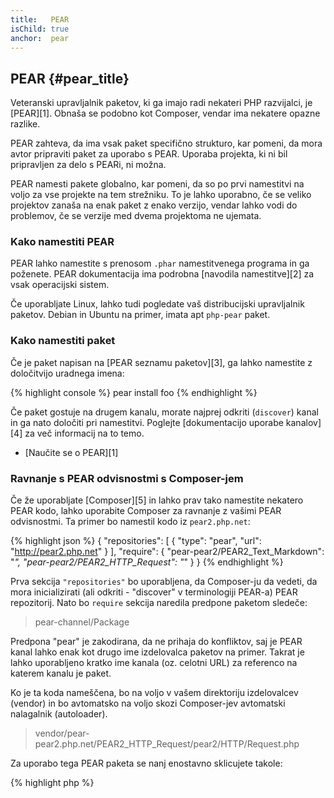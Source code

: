 ```yaml
---
title:   PEAR
isChild: true
anchor:  pear
---
```


## PEAR {#pear_title}

Veteranski upravljalnik paketov, ki ga imajo radi nekateri PHP razvijalci, je [PEAR][1]. Obnaša se podobno kot Composer,
vendar ima nekatere opazne razlike.

PEAR zahteva, da ima vsak paket specifično strukturo, kar pomeni, da mora avtor pripraviti paket za uporabo s PEAR. Uporaba
projekta, ki ni bil pripravljen za delo s PEARi, ni možna.

PEAR namesti pakete globalno, kar pomeni, da so po prvi namestitvi na voljo za vse projekte na tem strežniku. To je lahko
uporabno, če se veliko projektov zanaša na enak paket z enako verzijo, vendar lahko vodi do problemov, če se verzije med dvema
projektoma ne ujemata.

### Kako namestiti PEAR

PEAR lahko namestite s prenosom `.phar` namestitvenega programa in ga poženete. PEAR dokumentacija ima podrobna
[navodila namestitve][2] za vsak operacijski sistem.

Če uporabljate Linux, lahko tudi pogledate vaš distribucijski upravljalnik paketov. Debian in Ubuntu na primer, imata
apt `php-pear` paket.

### Kako namestiti paket

Če je paket napisan na [PEAR seznamu paketov][3], ga lahko namestite z določitvijo uradnega imena:

{% highlight console %}
pear install foo
{% endhighlight %}

Če paket gostuje na drugem kanalu, morate najprej odkriti (`discover`) kanal in ga nato določiti pri namestitvi.
Poglejte [dokumentacijo uporabe kanalov][4] za več informacij na to temo.

* [Naučite se o PEAR][1]

### Ravnanje s PEAR odvisnostmi s Composer-jem

Če že uporabljate [Composer][5] in lahko prav tako namestite nekatero PEAR kodo, lahko uporabite
Composer za ravnanje z vašimi PEAR odvisnostmi. Ta primer bo namestil kodo iz `pear2.php.net`:

{% highlight json %}
{
    "repositories": [
        {
            "type": "pear",
            "url": "http://pear2.php.net"
        }
    ],
    "require": {
        "pear-pear2/PEAR2_Text_Markdown": "*",
        "pear-pear2/PEAR2_HTTP_Request": "*"
    }
}
{% endhighlight %}

Prva sekcija `"repositories"` bo uporabljena, da Composer-ju da vedeti, da mora inicializirati
(ali odkriti - "discover" v terminologiji PEAR-a) PEAR repozitorij. Nato bo `require` sekcija naredila
predpone paketom sledeče:

> pear-channel/Package

Predpona "pear" je zakodirana, da ne prihaja do konfliktov, saj je PEAR kanal lahko enak kot drugo ime izdelovalca paketov na primer.
Takrat je lahko uporabljeno kratko ime kanala (oz. celotni URL) za referenco na katerem kanalu je paket.

Ko je ta koda nameščena, bo na voljo v vašem direktoriju izdelovalcev (vendor) in bo avtomatsko
na voljo skozi Composer-jev avtomatski nalagalnik (autoloader).

> vendor/pear-pear2.php.net/PEAR2_HTTP_Request/pear2/HTTP/Request.php

Za uporabo tega PEAR paketa se nanj enostavno sklicujete takole:

{% highlight php %}
<?php
$request = new pear2\HTTP\Request();
{% endhighlight %}

* [Naučite se več o uporabi PEAR s Composer-jem][6]


[1]: http://pear.php.net/
[2]: http://pear.php.net/manual/en/installation.getting.php
[3]: http://pear.php.net/packages.php
[4]: http://pear.php.net/manual/en/guide.users.commandline.channels.php
[5]: /#composer_in_packagist
[6]: http://getcomposer.org/doc/05-repositories.md#pear
